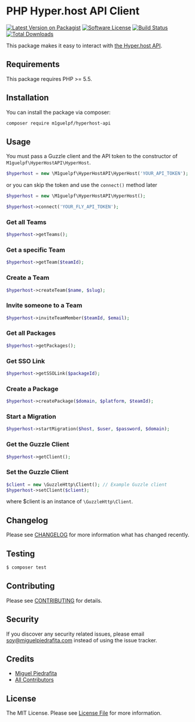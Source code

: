 # PHP Hyper.host API Client

[![Latest Version on Packagist](https://img.shields.io/packagist/v/m1guelpf/hyperhost-api.svg?style=flat-square)](https://packagist.org/packages/m1guelpf/fly-api)
[![Software License](https://img.shields.io/github/license/m1guelpf/php-hyperhost-api.svg?style=flat-square)](LICENSE.md)
[![Build Status](https://img.shields.io/travis/m1guelpf/php-hyperhost-api/master.svg?style=flat-square)](https://travis-ci.org/m1guelpf/php-hyperhost-api)
[![Total Downloads](https://img.shields.io/packagist/dt/m1guelpf/hyperhost-api.svg?style=flat-square)](https://packagist.org/packages/m1guelpf/hyperhost-api)

This package makes it easy to interact with [the Hyper.host API](https://documenter.getpostman.com/view/4184902/Rzn9tgpz#410d0f97-7051-418d-82eb-9031e6cac808).

## Requirements

This package requires PHP >= 5.5.

## Installation

You can install the package via composer:

``` bash
composer require m1guelpf/hyperhost-api
```

## Usage

You must pass a Guzzle client and the API token to the constructor of `M1guelpf\HyperHostAPI\HyperHost`.

``` php
$hyperhost = new \M1guelpf\HyperHostAPI\HyperHost('YOUR_API_TOKEN');
```

or you can skip the token and use the `connect()` method later

``` php
$hyperhost = new \M1guelpf\HyperHostAPI\HyperHost();

$hyperhost->connect('YOUR_FLY_API_TOKEN');
```

### Get all Teams

``` php
$hyperhost->getTeams();
```

### Get a specific Team

``` php
$hyperhost->getTeam($teamId);
```

### Create a Team

``` php
$hyperhost->createTeam($name, $slug);
```

### Invite someone to a Team

``` php
$hyperhost->inviteTeamMember($teamId, $email);
```

### Get all Packages

``` php
$hyperhost->getPackages();
```

### Get SSO Link

``` php
$hyperhost->getSSOLink($packageId);
```

### Create a Package

``` php
$hyperhost->createPackage($domain, $platform, $teamId);
```

### Start a Migration

``` php
$hyperhost->startMigration($host, $user, $password, $domain);
```

### Get the Guzzle Client

``` php
$hyperhost->getClient();
```

### Set the Guzzle Client

``` php
$client = new \GuzzleHttp\Client(); // Example Guzzle client
$hyperhost->setClient($client);
```
where $client is an instance of `\GuzzleHttp\Client`.

## Changelog

Please see [CHANGELOG](CHANGELOG.md) for more information what has changed recently.

## Testing

``` bash
$ composer test
```

## Contributing

Please see [CONTRIBUTING](CONTRIBUTING.md) for details.

## Security

If you discover any security related issues, please email soy@miguelpiedrafita.com instead of using the issue tracker.

## Credits

- [Miguel Piedrafita](https://github.com/m1guelpf)
- [All Contributors](../../contributors)

## License

The MIT License. Please see [License File](LICENSE.md) for more information.
